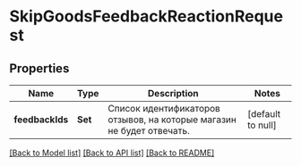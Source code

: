 # SkipGoodsFeedbackReactionRequest
## Properties

| Name | Type | Description | Notes |
|------------ | ------------- | ------------- | -------------|
| **feedbackIds** | **Set** | Список идентификаторов отзывов, на которые магазин не будет отвечать. | [default to null] |

[[Back to Model list]](../README.md#documentation-for-models) [[Back to API list]](../README.md#documentation-for-api-endpoints) [[Back to README]](../README.md)

